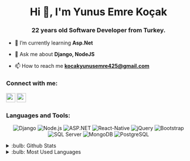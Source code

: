 <h1 align="center">Hi 👋, I'm Yunus Emre Koçak</h1>
<h3 align="center">22 years old Software Developer from Turkey.</h3>

- 🌱 I’m currently learning **Asp.Net**

- 💬 Ask me about **Django, NodeJS**

- 📫 How to reach me **kocakyunusemre425@gmail.com**

<h3 align="left">Connect with me:</h3>
<p align="left">
 <a href="https://www.instagram.com/yunusemrekocak_7" rel="nofollow"><img src="https://camo.githubusercontent.com/f41da31bf426102ea1df9c083e9a316abd3af1ffb908fd8c9bd7be651d4d4541/68747470733a2f2f696d672e736869656c64732e696f2f62616467652f696e7374616772616d2d2532334534343035462e7376673f267374796c653d666f722d7468652d6261646765266c6f676f3d696e7374616772616d266c6f676f436f6c6f723d7768697465" height="25" data-canonical-src="https://img.shields.io/badge/instagram-%23E4405F.svg?&amp;style=for-the-badge&amp;logo=instagram&amp;logoColor=white" style="max-width: 100%;"></a>
 <a href="https://www.x.com" rel="nofollow"><img src="https://camo.githubusercontent.com/e97449103b99db365dca0ff65af4a8b068a831136dc0a156239a71dff4223dba/68747470733a2f2f696d672e736869656c64732e696f2f62616467652f747769747465722d2532333144413146322e7376673f267374796c653d666f722d7468652d6261646765266c6f676f3d74776974746572266c6f676f436f6c6f723d7768697465" height="25" data-canonical-src="https://img.shields.io/badge/twitter-%231DA1F2.svg?&amp;style=for-the-badge&amp;logo=twitter&amp;logoColor=white" style="max-width: 100%;"></a>
 
</p>
 
<h3 align="left">Languages and Tools:</h3>
<p align="center">
  <img src="https://img.shields.io/badge/Django-092E20?style=for-the-badge&logo=django&logoColor=white" alt="Django" />
  <img src="https://img.shields.io/badge/Node.js-339933?style=for-the-badge&logo=nodedotjs&logoColor=white" alt="Node.js" />
  <img src="https://img.shields.io/badge/ASP.NET-512BD4?style=for-the-badge&logo=dotnet&logoColor=white" alt="ASP.NET" />
  <img src="https://img.shields.io/badge/React-Native-512BD4?style=for-the-badge&logo=reactnative&logoColor=white" alt="React-Native" />
  <img src="https://img.shields.io/badge/jQuery-0769AD?style=for-the-badge&logo=jquery&logoColor=white" alt="jQuery" />
  <img src="https://img.shields.io/badge/Bootstrap-7952B3?style=for-the-badge&logo=bootstrap&logoColor=white" alt="Bootstrap" />
  <img src="https://img.shields.io/badge/SQL%20Server-CC2927?style=for-the-badge&logo=microsoft%20sql%20server&logoColor=white" alt="SQL Server" />
  <img src="https://img.shields.io/badge/MongoDB-47A248?style=for-the-badge&logo=mongodb&logoColor=white" alt="MongoDB" />
  <img src="https://img.shields.io/badge/PostgreSQL-336791?style=for-the-badge&logo=postgresql&logoColor=white" alt="PostgreSQL" />
</p>

 <details>
<summary>:bulb: Github Stats</summary>
<img src="https://github-readme-stats.vercel.app/api?username=lightsenpai7&theme=radical">  
 </details>

 <details>
<summary>:bulb: Most Used Languages</summary>
<img src="https://github-readme-stats.vercel.app/api/top-langs/?username=lightsenpai7&layout=compact&theme=radical">  
 </details>
